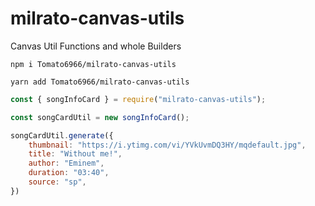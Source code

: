 # milrato-canvas-utils
Canvas Util Functions and whole Builders

```
npm i Tomato6966/milrato-canvas-utils
```

```
yarn add Tomato6966/milrato-canvas-utils
```

```js
const { songInfoCard } = require("milrato-canvas-utils");

const songCardUtil = new songInfoCard();

songCardUtil.generate({
    thumbnail: "https://i.ytimg.com/vi/YVkUvmDQ3HY/mqdefault.jpg",
    title: "Without me!", 
    author: "Eminem", 
    duration: "03:40",
    source: "sp",
})
```